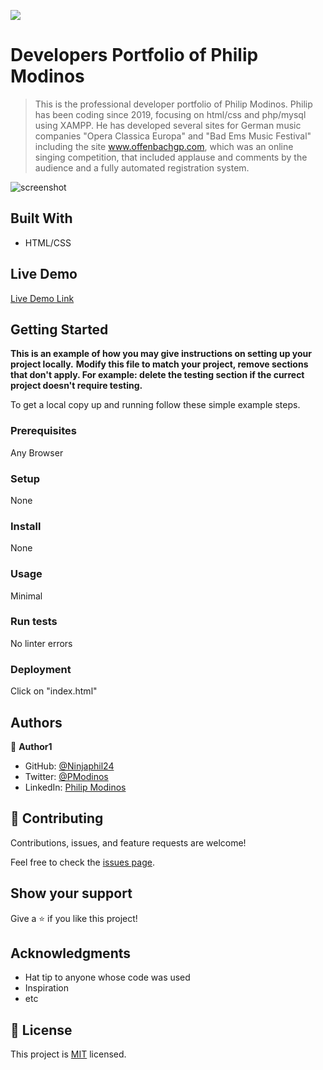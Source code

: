 ![](https://img.shields.io/badge/Microverse-blueviolet)

# Developers Portfolio of Philip Modinos

> This is the professional developer portfolio of Philip Modinos.  Philip has been coding since 2019, focusing on html/css and php/mysql using XAMPP.  He has developed several sites for German music companies "Opera Classica Europa" and "Bad Ems Music Festival" including the site www.offenbachgp.com, which was an online singing competition, that included applause and comments by the audience and a fully automated registration system.  

![screenshot](./Screenshot_2.png)

## Built With

- HTML/CSS

## Live Demo

[Live Demo Link](https://livedemo.com)


## Getting Started

**This is an example of how you may give instructions on setting up your project locally.**
**Modify this file to match your project, remove sections that don't apply. For example: delete the testing section if the currect project doesn't require testing.**


To get a local copy up and running follow these simple example steps.

### Prerequisites 
Any Browser

### Setup
None
### Install
None
### Usage
Minimal
### Run tests
No linter errors
### Deployment
Click on "index.html"


## Authors

👤 **Author1**

- GitHub: [@Ninjaphil24](https://github.com/Ninjaphil24)
- Twitter: [@PModinos](https://twitter.com/PModinos)
- LinkedIn: [Philip Modinos](https://www.linkedin.com/in/philip-modinos-14195021/)

## 🤝 Contributing

Contributions, issues, and feature requests are welcome!

Feel free to check the [issues page](../../issues/).

## Show your support

Give a ⭐️ if you like this project!

## Acknowledgments

- Hat tip to anyone whose code was used
- Inspiration
- etc

## 📝 License

This project is [MIT](./MIT.md) licensed.
